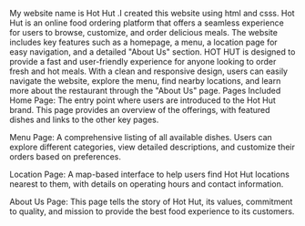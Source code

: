 My website name is Hot Hut .I created this website using html and csss.
Hot Hut is an online food ordering platform that offers a seamless experience for users to browse, customize, and order delicious meals. The website includes key features such as a homepage, a  menu, a location page for easy navigation, and a detailed "About Us" section.
HOT HUT is designed to provide a fast and user-friendly experience for anyone looking to order fresh and hot meals. With a clean and responsive design, users can easily navigate the website, explore the menu, find nearby locations, and learn more about the restaurant through the "About Us" page.
 Pages Included
Home Page:
The entry point where users are introduced to the Hot Hut brand. This page provides an overview of the offerings, with featured dishes and links to the other key pages.

Menu Page:
A comprehensive listing of all available dishes. Users can explore different categories, view detailed descriptions, and customize their orders based on preferences.

Location Page:
A map-based interface to help users find Hot Hut locations nearest to them, with details on operating hours and contact information.

About Us Page:
This page tells the story of Hot Hut, its values, commitment to quality, and mission to provide the best food experience to its customers.
 
